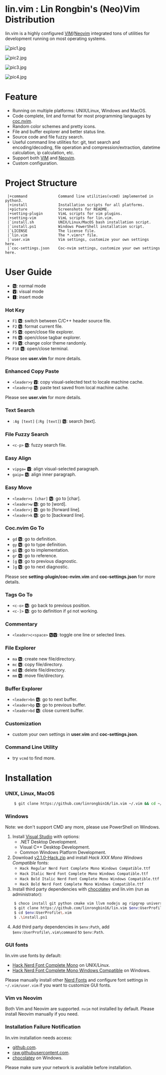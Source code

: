 # lin.vim : Lin Rongbin's (Neo)Vim Distribution

lin.vim is a highly configured [VIM](https://www.vim.org/)/[Neovim](https://neovim.io/) integrated tons of utilities for development running on most operating systems.

![pic1.jpg](https://raw.githubusercontent.com/linrongbin16/lin.vim/master/picture/pic1.jpg)

![pic2.jpg](https://raw.githubusercontent.com/linrongbin16/lin.vim/master/picture/pic2.jpg)

![pic3.jpg](https://raw.githubusercontent.com/linrongbin16/lin.vim/master/picture/pic3.jpg)

![pic4.jpg](https://raw.githubusercontent.com/linrongbin16/lin.vim/master/picture/pic4.jpg)

# Feature

- Running on multiple platforms: UNIX/Linux, Windows and MacOS.
- Code complete, lint and format for most programming languages by [coc.nvim](https://github.com/neoclide/coc.nvim).
- Random color schemes and pretty icons.
- File and buffer explorer and better status line.
- Source code and file fuzzy search.
- Useful command line utilities for: git, text search and encoding/decoding, file operation and compression/extraction, datetime calculation, ip calculation, etc.
- Support both [VIM](https://www.vim.org/) and [Neovim](https://neovim.io/).
- Custom configuration.

# Project Structure

```
 |+command              Command line utilities(vcmd) implemented in python3.
 |+install              Installation scripts for all platforms.
 |+picture              Screenshots for README.
 |+setting-plugin       VimL scripts for vim plugins.
 |+setting-vim          VimL scripts for lin.vim.
 |`install.sh           UNIX/Linux/MacOS bash installation script.
 |`install.ps1          Windows PowerShell installation script.
 |`LICENSE              The license file.
 |`lin.vim              The *.vimrc* file.
 |`user.vim             Vim settings, customize your own settings here.
 |`coc-settings.json    Coc-nvim settings, customize your own settings here.
```

# User Guide

* 🅽: normal mode
* 🆅: visual mode
* 🅸: insert mode

### Hot Key
- `F1` 🅽: switch between C/C++ header source file.
- `F2` 🅽: format current file.
- `F5` 🅽: open/close file explorer.
- `F6` 🅽: open/close tagbar explorer.
- `F9` 🅽: change color theme randomly.
- `F10` 🅽: open/close terminal.

Please see **user.vim** for more details.

### Enhanced Copy Paste
- `<leader>y` 🆅: copy visual-selected text to locale machine cache.
- `<leader>p` 🅽: paste text saved from local machine cache.

Please see **user.vim** for more details.

### Text Search
- `:Ag [text]` (`:Rg [text]`) 🅽: search [text].

### File Fuzzy Search
- `<c-p>` 🅽: fuzzy search file.

### Easy Align
- `vipga=` 🆅: align visual-selected paragraph.
- `gaip=` 🅽: align inner paragraph.

### Easy Move
- `<leader>s [char]` 🅽: go to [char].
- `<leader>w` 🅽: go to [word].
- `<leader>j` 🅽: go to [forward line].
- `<leader>k` 🅽: go to [backward line].

### Coc.nvim Go To
- `gd` 🅽: go to definition.
- `gy` 🅽: go to type definition.
- `gi` 🅽: go to implementation.
- `gr` 🅽: go to reference.
- `[g` 🅽: go to previous diagnostic.
- `]g` 🅽: go to next diagnostic.

Please see **setting-plugin/coc-nvim.vim** and **coc-settings.json** for more details.

### Tags Go To
- `<c-o>` 🅽: go back to previous position.
- `<c-]>` 🅽: go to definition if `gd` not working.

### Commentary
- `<leader>c<space>` 🅽🆅: toggle one line or selected lines.

### File Explorer
- `ma` 🅽: create new file/directory.
- `mc` 🅽: copy file/directory.
- `md` 🅽: delete file/directory.
- `mm` 🅽: move file/directory.

### Buffer Explorer
- `<leader>bn` 🅽: go to next buffer.
- `<leader>bp` 🅽: go to previous buffer.
- `<leader>bd` 🅽: close current buffer.

### Customization
- custom your own settings in **user.vim** and **coc-settings.json**.

### Command Line Utility
- try `vcmd` to find more.

# Installation

### UNIX, Linux, MacOS

```bash
    $ git clone https://github.com/linrongbin16/lin.vim ~/.vim && cd ~/.vim && ./install.sh
```

### Windows

Note: we don't support CMD any more, please use PowerShell on Windows.

1. Install [Visual Studio](https://www.visualstudio.com/) with options:
    * .NET Desktop Development.
    * Visual C++ Desktop Development.
    * Common Windows Platform Development.
2. Download [v2.1.0-Hack.zip](https://github.com/ryanoasis/nerd-fonts/releases/download/v2.1.0/Hack.zip) and install *Hack XXX Mono Windows Compatible* fonts:
    * `Hack Regular Nerd Font Complete Mono Windows Compatible.ttf`
    * `Hack Italic Nerd Font Complete Mono Windows Compatible.ttf`
    * `Hack Bold Italic Nerd Font Complete Mono Windows Compatible.ttf`
    * `Hack Bold Nerd Font Complete Mono Windows Compatible.ttf`
3. Install third party dependencies with [chocolatey](https://chocolatey.org/) and lin.vim (run as administrator):
```bash
    $ choco install git python cmake vim llvm nodejs ag ripgrep universal-ctags
    $ git clone https://github.com/linrongbin16/lin.vim $env:UserProfile\.vim
    $ cd $env:UserProfile\.vim
    $ .\install.ps1
```
4. Add third party dependencies in `$env:Path`, add `$env:UserProfile\.vim\command` to `$env:Path`.

### GUI fonts

lin.vim use fonts by default:

* [Hack Nerd Font Complete Mono](https://github.com/ryanoasis/nerd-fonts/tree/master/patched-fonts/Hack) on UNIX/Linux.
* [Hack Nerd Font Complete Mono Windows Compatible](https://github.com/ryanoasis/nerd-fonts/tree/master/patched-fonts/Hack) on Windows.

Please manually install other [Nerd Fonts](https://github.com/ryanoasis/nerd-fonts) and configure font settings in `~/.vim/user.vim` if you want to customize GUI fonts.

### Vim vs Neovim

Both Vim and Neovim are supported. `nvim` not installed by default. Please install Neovim manually if you need.

### Installation Failure Notification

lin.vim installation needs access:

* [github.com](https://github.com/).
* [raw.githubusercontent.com](https://raw.githubusercontent.com/).
* [chocolatey](https://chocolatey.org/) on Windows.

Please make sure your network is available before installation.
